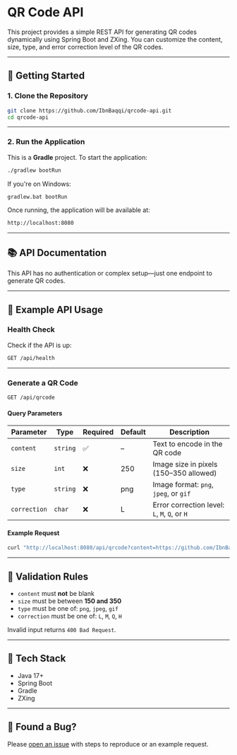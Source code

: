 # QR Code API

This project provides a simple REST API for generating QR codes dynamically using Spring Boot and ZXing. You can customize the content, size, type, and error correction level of the QR codes.

---

## 🚀 Getting Started

### 1. Clone the Repository

```bash
git clone https://github.com/IbnBaqqi/qrcode-api.git
cd qrcode-api
```

---

### 2. Run the Application

This is a **Gradle** project. To start the application:

```bash
./gradlew bootRun
```

If you're on Windows:

```bash
gradlew.bat bootRun
```

Once running, the application will be available at:

```bash
http://localhost:8080
```

---

## 📚 API Documentation

This API has no authentication or complex setup—just one endpoint to generate QR codes.

---

## 🧪 Example API Usage

### Health Check

Check if the API is up:

```bash
GET /api/health
```

---

### Generate a QR Code

```bash
GET /api/qrcode
```

#### Query Parameters

| Parameter    | Type     | Required | Default | Description |
|--------------|----------|----------|---------|-------------|
| `content`    | `string` | ✅       | –       | Text to encode in the QR code |
| `size`       | `int`    | ❌       | 250     | Image size in pixels (150–350 allowed) |
| `type`       | `string` | ❌       | png     | Image format: `png`, `jpeg`, or `gif` |
| `correction` | `char`   | ❌       | L       | Error correction level: `L`, `M`, `Q`, or `H` |

#### Example Request

```bash
curl "http://localhost:8080/api/qrcode?content=https://github.com/IbnBaqqi&size=300&type=png&correction=H" --output qrcode.png
```

---

## 🛑 Validation Rules

- `content` must **not** be blank
- `size` must be between **150 and 350**
- `type` must be one of: `png`, `jpeg`, `gif`
- `correction` must be one of: `L`, `M`, `Q`, `H`

Invalid input returns `400 Bad Request`.

---

## 🔧 Tech Stack

- Java 17+
- Spring Boot
- Gradle
- ZXing

---

## 🐛 Found a Bug?

Please [open an issue](https://github.com/IbnBaqqi/qr-code-service/issues) with steps to reproduce or an example request.
